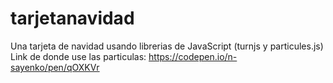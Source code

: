 # tarjetanavidad
Una tarjeta de navidad usando librerias de JavaScript (turnjs y particules.js)
Link de donde use las particulas: https://codepen.io/n-sayenko/pen/qOXKVr

